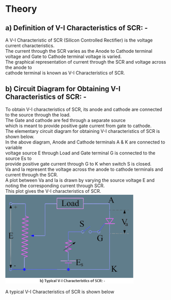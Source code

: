 <h1> Theory </h1>
<h2>a) Definition of V-I Characteristics of SCR: -</h2>
A V-I Characteristic of SCR (Silicon Controlled Rectifier) is the voltage current characteristics.<br> The current through the SCR varies as the Anode to Cathode terminal <br>voltage and Gate to Cathode terminal voltage is varied. <br>The graphical representation of current through the SCR and voltage across the anode to <br>cathode terminal is known as V-I Characteristics of SCR.
<h2>b) Circuit Diagram for Obtaining V-I Characteristics of SCR: -</h2>
To obtain V-I characteristics of SCR, its anode and cathode are connected to the source through the load.<br> The Gate and cathode are fed through a separate source <br>which is meant to provide positive gate current from gate to cathode.<br> The elementary circuit diagram for obtaining V-I characteristics of SCR is shown below.<br>
In the above diagram, Anode and Cathode terminals A & K are connected to variable<br> voltage source E through Load and Gate terminal G is connected to the source Es to <br>provide positive gate current through G to K when switch S is closed.<br> Va and Ia represent the voltage across the anode to cathode terminals and current through the SCR. <br>A plot between Va and Ia is drawn by varying the source voltage E and noting the corresponding current through SCR.<br> This plot gives the V-I characteristics of SCR.

<img src ="images/Screenshot_20230209_042624.png" width="400" hight="400">
                                                                                                     
A typical V-I Characteristics of SCR is shown below

